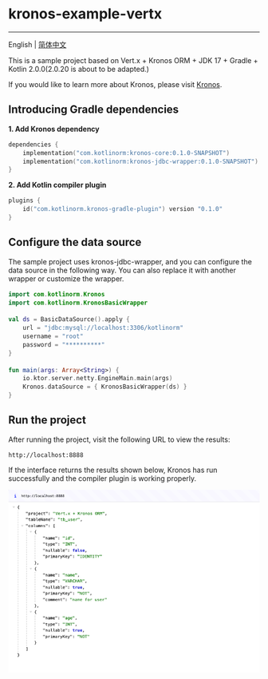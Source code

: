 # kronos-example-vertx

-------------------------

English | [简体中文](https://github.com/Kronos-orm/kronos-example-vertx/blob/main/README-zh_CN.md)

This is a sample project based on Vert.x + Kronos ORM + JDK 17 + Gradle + Kotlin 2.0.0(2.0.20 is about to be adapted.)

If you would like to learn more about Kronos, please visit [Kronos](https://www.kotlinorm.com/).

## Introducing Gradle dependencies

**1. Add Kronos dependency**

```kts
dependencies {
    implementation("com.kotlinorm:kronos-core:0.1.0-SNAPSHOT")
    implementation("com.kotlinorm:kronos-jdbc-wrapper:0.1.0-SNAPSHOT")
}
```

**2. Add Kotlin compiler plugin**

```kts
plugins {
    id("com.kotlinorm.kronos-gradle-plugin") version "0.1.0"
}
```

## Configure the data source

The sample project uses kronos-jdbc-wrapper, and you can configure the data source in the following way.
You can also replace it with another wrapper or customize the wrapper.

```kotlin
import com.kotlinorm.Kronos
import com.kotlinorm.KronosBasicWrapper

val ds = BasicDataSource().apply {
    url = "jdbc:mysql://localhost:3306/kotlinorm"
    username = "root"
    password = "**********"
}

fun main(args: Array<String>) {
    io.ktor.server.netty.EngineMain.main(args)
    Kronos.dataSource = { KronosBasicWrapper(ds) }
}
```

## Run the project

After running the project, visit the following URL to view the results:

```
http://localhost:8888
```

If the interface returns the results shown below, Kronos has run successfully and the compiler plugin is working
properly.

![screen](https://github.com/Kronos-orm/kronos-example-vertx/blob/main/screenshot/img.png?raw=true)
